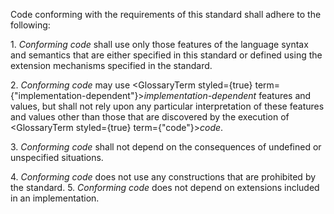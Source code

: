  



Code conforming with the requirements of this standard shall adhere to the following: 



1\. *Conforming code* shall use only those features of the language syntax and semantics that are either specified in this standard or defined using the extension mechanisms specified in the standard. 



2\. *Conforming code* may use <GlossaryTerm styled={true} term={"implementation-dependent"}><i>implementation-dependent</i></GlossaryTerm> features and values, but shall not rely upon any particular interpretation of these features and values other than those that are discovered by the execution of <GlossaryTerm styled={true} term={"code"}><i>code</i></GlossaryTerm>. 



3\. *Conforming code* shall not depend on the consequences of undefined or unspecified situations. 



4\. *Conforming code* does not use any constructions that are prohibited by the standard. 5. *Conforming code* does not depend on extensions included in an implementation.  







